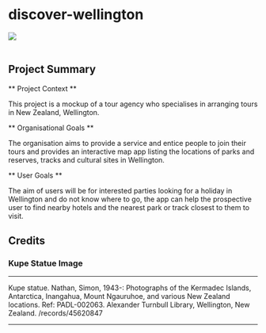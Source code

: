 # discover-wellington
<img src="../images/all-device-display.png" style='display:block'></br>


## Project Summary

** Project Context **

This project is a mockup of a tour agency who specialises in arranging tours in New Zealand, Wellington. 

** Organisational Goals **

The organisation aims to provide a service and entice people to join their tours and provides an interactive map app listing the locations of parks and reserves, tracks and cultural sites in Wellington.

** User Goals **

The aim of users will be for interested parties looking for a holiday in Wellington and do not know where to go, the app can help the prospective user to find nearby hotels and the nearest park or track closest to them to visit.

##

## Credits

### Kupe Statue Image
***
Kupe statue. Nathan, Simon, 1943-: Photographs of the Kermadec Islands, Antarctica, Inangahua, Mount Ngauruhoe, and various New Zealand locations. Ref: PADL-002063. Alexander Turnbull Library, Wellington, New Zealand. /records/45620847
***